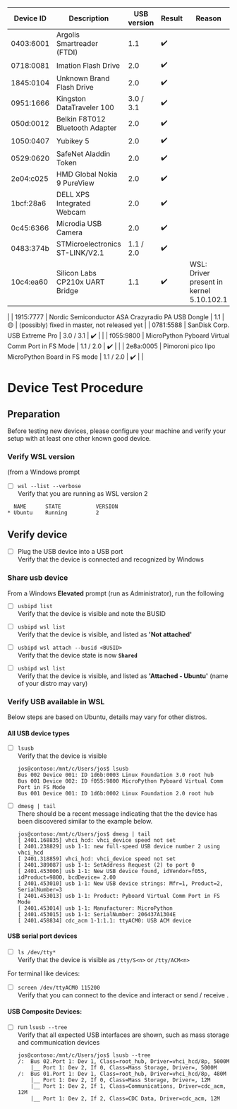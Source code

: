 | Device ID | Description                                       | USB version | Result             | Reason                                            |
|-----------|---------------------------------------------------|-------------|--------------------|---------------------------------------------------|
| 0403:6001 | Argolis Smartreader (FTDI)                        | 1.1         | :heavy_check_mark: |                                                   |
| 0718:0081 | Imation Flash Drive                               | 2.0         | :heavy_check_mark: |                                                   |
| 1845:0104 | Unknown Brand Flash Drive                         | 2.0         | :heavy_check_mark: |                                                   |
| 0951:1666 | Kingston DataTraveler 100                         | 3.0 / 3.1   | :heavy_check_mark: |                                                   |
| 050d:0012 | Belkin F8T012 Bluetooth Adapter                   | 2.0         | :heavy_check_mark: |                                                   |
| 1050:0407 | Yubikey 5                                         | 2.0         | :heavy_check_mark: |                                                   |
| 0529:0620 | SafeNet Aladdin Token                             | 2.0         | :heavy_check_mark: |                                                   |
| 2e04:c025 | HMD Global Nokia 9 PureView                       | 2.0         | :heavy_check_mark: |                                                   |
| 1bcf:28a6 | DELL XPS Integrated Webcam                        | 2.0         | :heavy_check_mark: |                                                   |
| 0c45:6366 | Microdia USB Camera                               | 2.0         | :heavy_check_mark: |                                                   |
| 0483:374b | STMicroelectronics ST-LINK/V2.1                   | 1.1 / 2.0   | :heavy_check_mark: |                                                   |
| 10c4:ea60 | Silicon Labs CP210x UART Bridge                   | 1.1         | :heavy_check_mark: | WSL: Driver present in kernel 5.10.102.1 
|
| 1915:7777 | Nordic Semiconductor ASA Crazyradio PA USB Dongle | 1.1         | :yellow_circle:    | (possibly) fixed in master, not released yet      |
| 0781:5588 | SanDisk Corp. USB Extreme Pro                     | 3.0 / 3.1   | :heavy_check_mark: |                                                   |
| f055:9800 | MicroPython Pyboard Virtual Comm Port in FS Mode  | 1.1 / 2.0   | :heavy_check_mark: |                                                   |
| 2e8a:0005 | Pimoroni pico lipo MicroPython Board in FS mode   | 1.1 / 2.0   | :heavy_check_mark: |                                                   |

#  Device Test Procedure 

## Preparation 
Before testing new devices, please configure your machine and verify your setup with at least one other known good device.

### Verify WSL version
(from a Windows prompt

- [ ] `wsl --list --verbose`  
  Verify that you are running as WSL version 2
```
  NAME      STATE           VERSION
* Ubuntu    Running         2
```

## Verify device

- [ ]  Plug the USB device into a USB port  
  Verify that the device is connected and recognized by Windows

### Share usb device
From a Windows **Elevated** prompt (run as Administrator), run the following 


- [ ] `usbipd list`  
  Verify that the device is visible and note the BUSID
- [ ] `usbipd wsl list`  
  Verify that the device is visible, and listed as **'Not attached'**
- [ ] `usbipd wsl attach --busid <BUSID>`  
  Verify that the device state is now **`Shared`**
- [ ] `usbipd wsl list`  
  Verify that the device is visible, and listed as **'Attached - Ubuntu'** (name of your distro may vary)


### Verify USB available in WSL
 
Below steps are based on Ubuntu, details may vary for other distros.
#### All USB device types 

- [ ] `lsusb`  
  Verify that the device is visible
    ```log
    jos@contoso:/mnt/c/Users/jos$ lsusb
    Bus 002 Device 001: ID 1d6b:0003 Linux Foundation 3.0 root hub
    Bus 001 Device 002: ID f055:9800 MicroPython Pyboard Virtual Comm Port in FS Mode
    Bus 001 Device 001: ID 1d6b:0002 Linux Foundation 2.0 root hub
    ```
- [ ] `dmesg | tail`  
  There should be a recent message indicating that the the device has been discovered similar to the example below.
    ``` log
    jos@contoso:/mnt/c/Users/jos$ dmesg | tail
    [ 2401.168835] vhci_hcd: vhci_device speed not set
    [ 2401.238829] usb 1-1: new full-speed USB device number 2 using vhci_hcd
    [ 2401.318859] vhci_hcd: vhci_device speed not set 
    [ 2401.389087] usb 1-1: SetAddress Request (2) to port 0
    [ 2401.453006] usb 1-1: New USB device found, idVendor=f055, idProduct=9800, bcdDevice= 2.00
    [ 2401.453010] usb 1-1: New USB device strings: Mfr=1, Product=2, SerialNumber=3
    [ 2401.453013] usb 1-1: Product: Pyboard Virtual Comm Port in FS Mode
    [ 2401.453014] usb 1-1: Manufacturer: MicroPython
    [ 2401.453015] usb 1-1: SerialNumber: 206437A1304E
    [ 2401.458834] cdc_acm 1-1:1.1: ttyACM0: USB ACM device
    ```

#### USB serial port devices
- [ ] `ls /dev/tty*`  
  Verify that the device is visible as `/tty/S<n>` or `/tty/ACM<n>`

For terminal like devices:
- [ ] `screen /dev/ttyACM0 115200`  
  Verify that you can connect to the device and interact or send / receive .

#### USB Composite Devices:
- [ ] run `lsusb --tree`  
  Verify that all expected USB interfaces are shown, such as mass storage and communication devices
    ```log
    jos@contoso:/mnt/c/Users/jos$ lsusb --tree
    /:  Bus 02.Port 1: Dev 1, Class=root_hub, Driver=vhci_hcd/8p, 5000M
        |__ Port 1: Dev 2, If 0, Class=Mass Storage, Driver=, 5000M
    /:  Bus 01.Port 1: Dev 1, Class=root_hub, Driver=vhci_hcd/8p, 480M
        |__ Port 1: Dev 2, If 0, Class=Mass Storage, Driver=, 12M
        |__ Port 1: Dev 2, If 1, Class=Communications, Driver=cdc_acm, 12M
        |__ Port 1: Dev 2, If 2, Class=CDC Data, Driver=cdc_acm, 12M
    ``` 
  